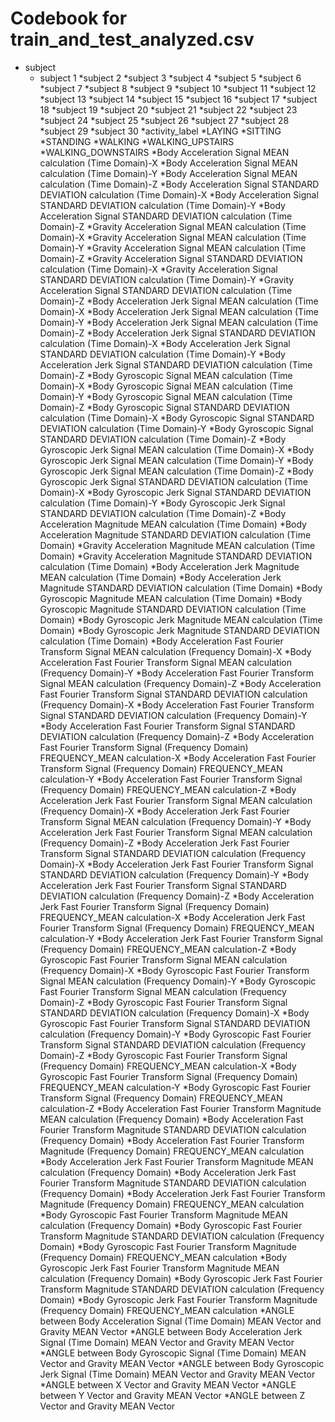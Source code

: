 # Codebook for train_and_test_analyzed.csv #
* subject
	* subject 1
	*subject 2
	*subject 3
	*subject 4
	*subject 5
	*subject 6
	*subject 7
	*subject 8
	*subject 9
	*subject 10
	*subject 11
	*subject 12
	*subject 13
	*subject 14
	*subject 15
	*subject 16
	*subject 17
	*subject 18
	*subject 19
	*subject 20
	*subject 21
	*subject 22
	*subject 23
	*subject 24
	*subject 25
	*subject 26
	*subject 27
	*subject 28
	*subject 29
	*subject 30
*activity_label
	*LAYING
	*SITTING
	*STANDING
	*WALKING
	*WALKING_UPSTAIRS
	*WALKING_DOWNSTAIRS
*Body Acceleration Signal MEAN calculation (Time Domain)-X
*Body Acceleration Signal MEAN calculation (Time Domain)-Y
*Body Acceleration Signal MEAN calculation (Time Domain)-Z
*Body Acceleration Signal STANDARD DEVIATION calculation (Time Domain)-X
*Body Acceleration Signal STANDARD DEVIATION calculation (Time Domain)-Y
*Body Acceleration Signal STANDARD DEVIATION calculation (Time Domain)-Z
*Gravity Acceleration Signal MEAN calculation (Time Domain)-X
*Gravity Acceleration Signal MEAN calculation (Time Domain)-Y
*Gravity Acceleration Signal MEAN calculation (Time Domain)-Z
*Gravity Acceleration Signal STANDARD DEVIATION calculation (Time Domain)-X
*Gravity Acceleration Signal STANDARD DEVIATION calculation (Time Domain)-Y
*Gravity Acceleration Signal STANDARD DEVIATION calculation (Time Domain)-Z
*Body Acceleration Jerk Signal MEAN calculation (Time Domain)-X
*Body Acceleration Jerk Signal MEAN calculation (Time Domain)-Y
*Body Acceleration Jerk Signal MEAN calculation (Time Domain)-Z
*Body Acceleration Jerk Signal STANDARD DEVIATION calculation (Time Domain)-X
*Body Acceleration Jerk Signal STANDARD DEVIATION calculation (Time Domain)-Y
*Body Acceleration Jerk Signal STANDARD DEVIATION calculation (Time Domain)-Z
*Body Gyroscopic Signal MEAN calculation (Time Domain)-X
*Body Gyroscopic Signal MEAN calculation (Time Domain)-Y
*Body Gyroscopic Signal MEAN calculation (Time Domain)-Z
*Body Gyroscopic Signal STANDARD DEVIATION calculation (Time Domain)-X
*Body Gyroscopic Signal STANDARD DEVIATION calculation (Time Domain)-Y
*Body Gyroscopic Signal STANDARD DEVIATION calculation (Time Domain)-Z
*Body Gyroscopic Jerk Signal MEAN calculation (Time Domain)-X
*Body Gyroscopic Jerk Signal MEAN calculation (Time Domain)-Y
*Body Gyroscopic Jerk Signal MEAN calculation (Time Domain)-Z
*Body Gyroscopic Jerk Signal STANDARD DEVIATION calculation (Time Domain)-X
*Body Gyroscopic Jerk Signal STANDARD DEVIATION calculation (Time Domain)-Y
*Body Gyroscopic Jerk Signal STANDARD DEVIATION calculation (Time Domain)-Z
*Body Acceleration Magnitude MEAN calculation (Time Domain)
*Body Acceleration Magnitude STANDARD DEVIATION calculation (Time Domain)
*Gravity Acceleration Magnitude MEAN calculation (Time Domain)
*Gravity Acceleration Magnitude STANDARD DEVIATION calculation (Time Domain)
*Body Acceleration Jerk Magnitude MEAN calculation (Time Domain)
*Body Acceleration Jerk Magnitude STANDARD DEVIATION calculation (Time Domain)
*Body Gyroscopic Magnitude MEAN calculation (Time Domain)
*Body Gyroscopic Magnitude STANDARD DEVIATION calculation (Time Domain)
*Body Gyroscopic Jerk Magnitude MEAN calculation (Time Domain)
*Body Gyroscopic Jerk Magnitude STANDARD DEVIATION calculation (Time Domain)
*Body Acceleration Fast Fourier Transform Signal MEAN calculation (Frequency Domain)-X
*Body Acceleration Fast Fourier Transform Signal MEAN calculation (Frequency Domain)-Y
*Body Acceleration Fast Fourier Transform Signal MEAN calculation (Frequency Domain)-Z
*Body Acceleration Fast Fourier Transform Signal STANDARD DEVIATION calculation (Frequency Domain)-X
*Body Acceleration Fast Fourier Transform Signal STANDARD DEVIATION calculation (Frequency Domain)-Y
*Body Acceleration Fast Fourier Transform Signal STANDARD DEVIATION calculation (Frequency Domain)-Z
*Body Acceleration Fast Fourier Transform Signal (Frequency Domain) FREQUENCY_MEAN calculation-X
*Body Acceleration Fast Fourier Transform Signal (Frequency Domain) FREQUENCY_MEAN calculation-Y
*Body Acceleration Fast Fourier Transform Signal (Frequency Domain) FREQUENCY_MEAN calculation-Z
*Body Acceleration Jerk Fast Fourier Transform Signal MEAN calculation (Frequency Domain)-X
*Body Acceleration Jerk Fast Fourier Transform Signal MEAN calculation (Frequency Domain)-Y
*Body Acceleration Jerk Fast Fourier Transform Signal MEAN calculation (Frequency Domain)-Z
*Body Acceleration Jerk Fast Fourier Transform Signal STANDARD DEVIATION calculation (Frequency Domain)-X
*Body Acceleration Jerk Fast Fourier Transform Signal STANDARD DEVIATION calculation (Frequency Domain)-Y
*Body Acceleration Jerk Fast Fourier Transform Signal STANDARD DEVIATION calculation (Frequency Domain)-Z
*Body Acceleration Jerk Fast Fourier Transform Signal (Frequency Domain) FREQUENCY_MEAN calculation-X
*Body Acceleration Jerk Fast Fourier Transform Signal (Frequency Domain) FREQUENCY_MEAN calculation-Y
*Body Acceleration Jerk Fast Fourier Transform Signal (Frequency Domain) FREQUENCY_MEAN calculation-Z
*Body Gyroscopic Fast Fourier Transform Signal MEAN calculation (Frequency Domain)-X
*Body Gyroscopic Fast Fourier Transform Signal MEAN calculation (Frequency Domain)-Y
*Body Gyroscopic Fast Fourier Transform Signal MEAN calculation (Frequency Domain)-Z
*Body Gyroscopic Fast Fourier Transform Signal STANDARD DEVIATION calculation (Frequency Domain)-X
*Body Gyroscopic Fast Fourier Transform Signal STANDARD DEVIATION calculation (Frequency Domain)-Y
*Body Gyroscopic Fast Fourier Transform Signal STANDARD DEVIATION calculation (Frequency Domain)-Z
*Body Gyroscopic Fast Fourier Transform Signal (Frequency Domain) FREQUENCY_MEAN calculation-X
*Body Gyroscopic Fast Fourier Transform Signal (Frequency Domain) FREQUENCY_MEAN calculation-Y
*Body Gyroscopic Fast Fourier Transform Signal (Frequency Domain) FREQUENCY_MEAN calculation-Z
*Body Acceleration Fast Fourier Transform Magnitude MEAN calculation (Frequency Domain)
*Body Acceleration Fast Fourier Transform Magnitude STANDARD DEVIATION calculation (Frequency Domain)
*Body Acceleration Fast Fourier Transform Magnitude (Frequency Domain) FREQUENCY_MEAN calculation
*Body Acceleration Jerk Fast Fourier Transform Magnitude MEAN calculation (Frequency Domain)
*Body Acceleration Jerk Fast Fourier Transform Magnitude STANDARD DEVIATION calculation (Frequency Domain)
*Body Acceleration Jerk Fast Fourier Transform Magnitude (Frequency Domain) FREQUENCY_MEAN calculation
*Body Gyroscopic Fast Fourier Transform Magnitude MEAN calculation (Frequency Domain)
*Body Gyroscopic Fast Fourier Transform Magnitude STANDARD DEVIATION calculation (Frequency Domain)
*Body Gyroscopic Fast Fourier Transform Magnitude (Frequency Domain) FREQUENCY_MEAN calculation
*Body Gyroscopic Jerk Fast Fourier Transform Magnitude MEAN calculation (Frequency Domain)
*Body Gyroscopic Jerk Fast Fourier Transform Magnitude STANDARD DEVIATION calculation (Frequency Domain)
*Body Gyroscopic Jerk Fast Fourier Transform Magnitude (Frequency Domain) FREQUENCY_MEAN calculation
*ANGLE between Body Acceleration Signal (Time Domain) MEAN Vector and Gravity MEAN Vector
*ANGLE between Body Acceleration Jerk Signal (Time Domain) MEAN Vector and Gravity MEAN Vector
*ANGLE between Body Gyroscopic Signal (Time Domain) MEAN Vector and Gravity MEAN Vector
*ANGLE between Body Gyroscopic Jerk Signal (Time Domain) MEAN Vector and Gravity MEAN Vector
*ANGLE between X Vector and Gravity MEAN Vector
*ANGLE between Y Vector and Gravity MEAN Vector
*ANGLE between Z Vector and Gravity MEAN Vector